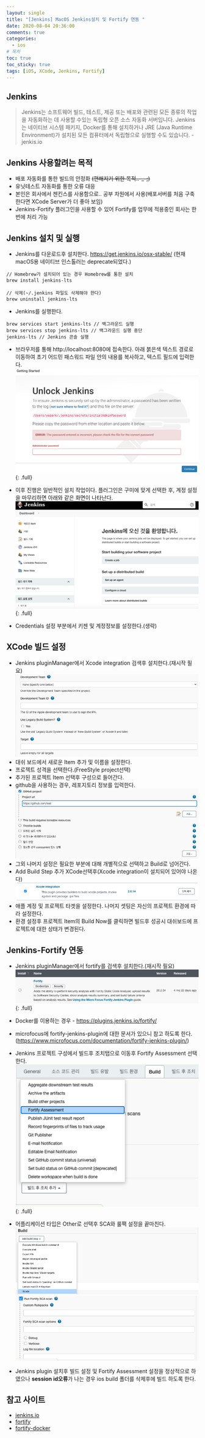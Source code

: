 ```yaml
---
layout: single
title: "[Jenkins] MacOS Jenkins설치 및 Fortify 연동 "
date: 2020-08-04 20:36:00
comments: true
categories:
  - ios
# 목차
toc: true
toc_sticky: true
tags: [iOS, XCode, Jenkins, Fortify]
---
```

## Jenkins
> Jenkins는 소프트웨어 빌드, 테스트, 제공 또는 배포와 관련된 모든 종류의 작업을 자동화하는 데 사용할 수있는 독립형 오픈 소스 자동화 서버입니다.
Jenkins는 네이티브 시스템 패키지, Docker를 통해 설치하거나 JRE (Java Runtime Environment)가 설치된 모든 컴퓨터에서 독립형으로 실행할 수도 있습니다. - jenkis.io

## Jenkins 사용할려는 목적
- 배포 자동화를 통한 빌드의 안정화 ~~(편해지기 위한 목적..-_-;)~~
- 유닛테스트 자동화를 통한 오류 대응
- 본인은 회사에서 젠킨스를 사용함으로.. 공부 차원에서 사용(배포서버를 처음 구축 한다면 XCode Server가 더 좋아 보임)
- Jenkins-Fortify 플러그인을 사용할 수 있어 Fortify를 업무에 적용중인 회사는 한번에 처리 가능

## Jenkins 설치 및 실행
- Jenkins를 다운로드후 설치한다. <https://get.jenkins.io/osx-stable/> (현재 macOS용 네이티브 인스톨러는 deprecate되었다.) 
```
// Homebrew가 설치되어 있는 경우 Homebrew를 통한 설치
brew install jenkins-lts

// 삭제(~/.jenkins 파일도 삭제해야 한다)
brew uninstall jenkins-lts
```  
- Jenkins를 실행한다.  
```
brew services start jenkins-lts // 백그라운드 실행
brew services stop jenkins-lts // 백그라운드 실행 중단
jenkins-lts // Jenkins 콘솔 실행
```  
- 브라우저를 통해 http://localhost:8080에 접속한다. 아래 붉은색 텍스트 경로로 이동하여 초기 어드민 패스워드 파일 안의 내용를 복사하고, 텍스트 필드에 입력한다.
![Jenkins](https://raw.githubusercontent.com/yepark/yepark.github.io/master/assets/images/jenkins1.png)
{: .full}

- 이후 진행은 일반적인 설치 작업이다. 플러그인은 구미에 맞게 선택한 후, 계정 설정을 마무리하면 아래와 같은 화면이 나타난다.
![Jenkins](https://raw.githubusercontent.com/yepark/yepark.github.io/master/assets/images/jenkins6.png)
{: .full}

- Credentials 설정 부분에서 키젠 및 계정정보를 설정한다.(생략)

## XCode 빌드 설정
- Jenkins pluginManager에서 Xcode integration 검색후 설치한다.(재시작 필요)
![Jenkins](https://raw.githubusercontent.com/yepark/yepark.github.io/master/assets/images/jenkins7.png)
- 대쉬 보드에서 새로운 Item 추가 및 이름을 설정한다.
- 프로젝트 성격을 선택한다.(FreeStyle project선택)
- 추가된 프로젝트 Item 선택후 구성으로 들어간다.
- github을 사용하는 경우, 레포지토리 정보를 입력한다. 
![Jenkins](https://raw.githubusercontent.com/yepark/yepark.github.io/master/assets/images/jenkins9.png)
- 그외 나머지 설정은 필요한 부분에 대해 개별적으로 선택하고 Build로 넘어간다.
- Add Build Step 추가 XCode선택후(Xcode integration이 설치되어 있어야 나온다)
![Jenkins](https://raw.githubusercontent.com/yepark/yepark.github.io/master/assets/images/jenkins8.png)
- 애플 계정 및 프로젝트 타겟을 설정한다. 나머지 셋팅은 자신의 프로젝트 환경에 따라 설정한다.
- 환경 설정후 프로젝트 Item의 Build Now를 클릭하면 빌드후 성공시 대쉬보드에 프로젝트에 대한 상태가 변경된다.

## Jenkins-Fortify 연동
- Jenkins pluginManager에서 fortify를 검색후 설치한다.(재시작 필요)
![Jenkins](https://raw.githubusercontent.com/yepark/yepark.github.io/master/assets/images/jenkins_fortify.png)
{: .full}

- Docker를 이용하는 경우 - <https://plugins.jenkins.io/fortify/>
- microfocus에 fortify-jenkins-plugin에 대한 문서가 있으니 참고 하도록 한다. (<https://www.microfocus.com/documentation/fortify-jenkins-plugin/>)
- Jenkins 프로젝트 구성에서 빌드후 조치탭으로 이동후 Fortify Assessment 선택한다.
![Jenkins](https://raw.githubusercontent.com/yepark/yepark.github.io/master/assets/images/jenkins_fortify2.png)
{: .full}
- 어플리케이션 타입은 Other로 선택후 SCA와 룰팩 설정을 끝마친다. 
![Jenkins](https://raw.githubusercontent.com/yepark/yepark.github.io/master/assets/images/jenkins10.png) 
![Jenkins](https://raw.githubusercontent.com/yepark/yepark.github.io/master/assets/images/jenkins11.png) 
- Jenkins plugin 설치후 빌드 설정 및 Fortify Assessment 설정을 정상적으로 하였으나 **session id오류**가 나는 경우 ios build 폴더를 삭제후에 빌드 하도록 한다.

## 참고 사이트
- [jenkins.io](https://www.jenkins.io/)
- [fortify](https://www.microfocus.com/documentation/fortify-jenkins-plugin/)
- [fortify-docker](https://plugins.jenkins.io/fortify/)
